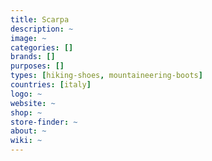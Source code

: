 ```yaml
---
title: Scarpa
description: ~
image: ~
categories: []
brands: []
purposes: []
types: [hiking-shoes, mountaineering-boots]
countries: [italy]
logo: ~
website: ~
shop: ~
store-finder: ~
about: ~
wiki: ~
---
```

